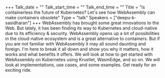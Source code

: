 +++
Talk_date = ""
Talk_start_time = ""
Talk_end_time = ""
Title = "Is containerless the future of Kubernetes? Let's see how WebAssembly can make containers obsolete"
Type = "talk"
Speakers = ["deepu-k-sasidharan"]
+++
WebAssembly has brought some great innovations to the Web. But lately, it has been finding its way to Kubernetes and cloud-native due to its efficiency & security. WebAssembly opens up a lot of possibilities in the cloud-native ecosystem and is a great alternative to containers. But if you are not familiar with WebAssembly it may all sound daunting and foreign. I'm here to break it all down and show you why it matters, how it works and what benefits it offers. We will look at how to get started with WebAssembly on Kubernetes using Krustlet, WasmEdge, and so on. We will look at implementations, use cases, and some examples. Get ready for an exciting ride.
